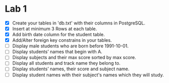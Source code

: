 # 			   Lab 1

- [x] Create your tables in 'db.txt' with their columns in PostgreSQL.
- [x] Insert at minimum 3 Rows at each table.
- [x] Add birth date column for the student table.
- [x] Add/Alter foreign key constrains in your tables.
- [ ] Display male students who are born before 1991-10-01.
- [ ] Display students’ names that begin with A.
- [ ] Display subjects and their max score sorted by max score.
- [ ] Display all students and track name they belong to.
- [ ] Display students’ names, their score and subject name.
- [ ] Display student names with their subject's names which
  they will study.